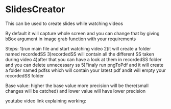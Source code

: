 # SlidesCreator
This can be used to create slides while watching videos

By default it will capture whole screen and you can change that by giving bBox argument in image grab function with your requirements

Steps:
1)run main file and start watching video
2)it will create a folder named recordedSS
3)recordedSS will contain all the different SS taken during video
4)after that you can have a look at them in recordedSS folder and you can delete unnecessary ss
5)Finaly run pngToPdf and it will create a folder named pdfss which will contain your latest pdf andit will empty your recordedSS folder

Base value: higher the base value more precision will be there(small changes will be catched) and lower value will have lower precision

youtube video link explaining working: 
